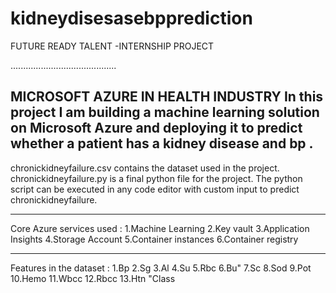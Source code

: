 # kidneydisesasebpprediction
FUTURE READY TALENT -INTERNSHIP PROJECT



..........................................






MICROSOFT AZURE IN HEALTH INDUSTRY
In this project I am building a machine learning solution on Microsoft Azure and deploying it to predict whether a patient has a kidney disease and bp .
-----------------------------------------------------------------------------------------------





chronickidneyfailure.csv contains the dataset used in the project.
chronickidneyfailure.py is a final python file for the project.
The python script can be executed in any code editor with custom input to predict chronickidneyfailure.





-------------------------------------------------------------------------------------------------


Core Azure services used :
1.Machine Learning
2.Key vault
3.Application Insights
4.Storage Account
5.Container instances
6.Container registry




--------------------------------------------------------------------------------------------------



Features in the dataset :
        1.Bp
        2.Sg
        3.Al 
        4.Su
        5.Rbc
        6.Bu"
        7.Sc
        8.Sod
        9.Pot
        10.Hemo
        11.Wbcc
        12.Rbcc
        13.Htn
        "Class
